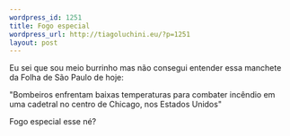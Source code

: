 ```yaml
--- 
wordpress_id: 1251
title: Fogo especial
wordpress_url: http://tiagoluchini.eu/?p=1251
layout: post
---
```

Eu sei que sou meio burrinho mas não consegui entender essa manchete da Folha de São Paulo de hoje:

"Bombeiros enfrentam baixas temperaturas para combater incêndio em uma cadetral no centro de Chicago, nos Estados Unidos"

Fogo especial esse né?

